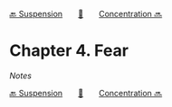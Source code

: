 [🔙 Suspension][previous-chapter]&nbsp;&nbsp;&nbsp;&nbsp;&nbsp;&nbsp;&nbsp;[🏡][readme]&nbsp;&nbsp;&nbsp;&nbsp;&nbsp;&nbsp;&nbsp;[Concentration 🔜][upcoming-chapter]

# Chapter 4. Fear

_Notes_

[🔙 Suspension][previous-chapter]&nbsp;&nbsp;&nbsp;&nbsp;&nbsp;&nbsp;&nbsp;[🏡][readme]&nbsp;&nbsp;&nbsp;&nbsp;&nbsp;&nbsp;&nbsp;[Concentration 🔜][upcoming-chapter]

[readme]: README.md
[previous-chapter]: ch03-suspension.md
[upcoming-chapter]: ch05-concentration.md